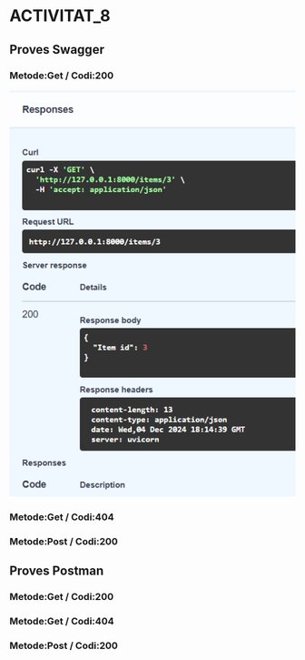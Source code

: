 # ACTIVITAT_8
## Proves Swagger

### Metode:Get / Codi:200

![Captura Metode:Get amb codi de sortida 200](https://github.com/luisacio/UF2_FASTAPI/blob/activitat_8/ACTIVITAT_8/IMATGES/get_200.png)

### Metode:Get / Codi:404



### Metode:Post / Codi:200



## Proves Postman
### Metode:Get / Codi:200



### Metode:Get / Codi:404



### Metode:Post / Codi:200